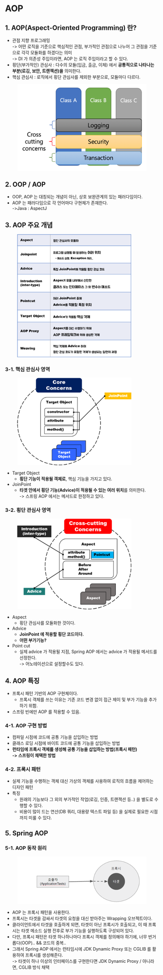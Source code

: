 # AOP

## 1. AOP(Aspect-Oriented Programming) 란?

* 관점 지향 프로그래밍\
  \-> 어떤 로직을 기준으로 핵심적인 관점, 부가적인 관점으로 나누어 그 관점을 기준으로 각각 모듈화를 하겠다는 의미\
  \-> DI 가 의존성 주입이라면, AOP 는 로직 주입이라고 할 수 있다.
* 횡단(부가적인) 관심사 : 다수의 모듈(입금, 출금, 이체) 에서 **공통적으로 나타나는 부분(로깅, 보안, 트랜잭션)을** 의미한다.
* 핵심 관심사 : 로직에서 횡단 관심사를 제외한 부분으로, 모듈마다 다르다.

<figure><img src="../../../.gitbook/assets/image (63).png" alt=""><figcaption></figcaption></figure>

## 2. OOP / AOP

* OOP, AOP 는 대칭되는 개념이 아닌, 상호 보완관계의 있는 패러다임이다.
* AOP 는 패러다임으로 각 언어마다 구현체가 존재한다.\
  \->Java : AspectJ

## 3. AOP 주요 개념

<figure><img src="../../../.gitbook/assets/image (52).png" alt="" width="375"><figcaption></figcaption></figure>

### 3-1. 핵심 관심사 영역

<figure><img src="../../../.gitbook/assets/image (55).png" alt="" width="375"><figcaption></figcaption></figure>

* Target Object
  * **횡단 기능이 적용될 객체로**, 핵심 기능을 가지고 있다.
* JoinPoint
  * **타겟 안에서 횡단 기능(Advice)이 적용될 수 있는 여러 위치**를 의미한다.\
    \-> 스프링 AOP 에서는 메서드로 한정하고 있다.

### 3-2. 횡단 관심사 영역

<figure><img src="../../../.gitbook/assets/image (59).png" alt="" width="375"><figcaption></figcaption></figure>

* Aspect
  * 횡단 관심사를 모듈화한 것이다.
* Advice
  * **JoinPoint 에 적용할 횡단 코드이다.**
  * **어떤 부가기능?**
* Point cut
  * 실제 advice 가 적용될 지점, Spring AOP 에서는 advice 가 적용될 메서드를 선정한다.\
    \-> 어노테이션으로 설정할수도 있다.

## 4. AOP 특징

* 프록시 패턴 기반의 AOP 구현체이다.
  * 프록시 객체를 쓰는 이유는 기존 코드 변경 없이 접근 제이 및 부가 기능을 추가하기 위함.
* 스프링 빈에만 AOP 를 적용할 수 있음.

### 4-1. AOP 구현 방법

* 컴파일 시점에 코드에 공통 기능을 삽입하는 방법
* 클래스 로딩 시점에 바이트 코드에 공통 기능을 삽입하는 방법
* **런타임에 프록시 객체를 생성해 공통 기능을 삽입하는 방법(프록시 패턴)**\
  **-> 스프링이 채택한 방법**

### 4-2. 프록시 패턴

* 실제 기능을 수행하는 객체 대신 가상의 객체를 사용하여 로직의 흐름을 제어하는 디자인 패턴
* 특징
  * 원래의 기능보다 그 외의 부가적인 작업(로깅, 인증, 트랜잭션 등..) 을 별도로 수행할 수 있다.
  * 비용이 많이 드는 연산(DB 쿼리, 대용량 텍스트 파일 등) 을 실제로 필요한 시점까지 미룰 수 있다.

## 5. Spring AOP

### 5-1. AOP 동작 원리

<figure><img src="../../../.gitbook/assets/image (39).png" alt=""><figcaption></figcaption></figure>

* AOP 는 프록시 패턴을 사용한다.
* 프록시는 타겟을 감싸서 타겟의 요청을 대신 받아주는 Wrapping 오브젝트이다.
* 클라이언트에서 타겟을 호출하게 되면, 타겟이 아닌 프록시가 호출되고, 이 때 프록시는 타겟 메소드 실행 전후로 부가 기능을 실행하도록 구성되어 있다.
* 다만, 프록시 패턴은 타겟 하나하나마다 프록시 객체를 정의해야 하기에, 너무 번거롭다(OOP).. && 코드의 중복..
* 그래서 Spring AOP 에서는 런타임시에 JDK Dynamic Proxy 또는 CGLIB 를 활용하여 프록시를 생성해준다.\
  \-> 타겟이 하나 이상의 인터페이스를 구현한다면 JDK Dynamic Proxy / 아니라면, CGLIB 방식 채택
